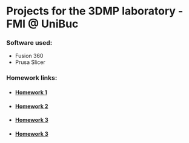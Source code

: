 # Projects for the 3DMP laboratory - FMI @ UniBuc
### Software used:
* Fusion 360
* Prusa Slicer
### Homework links:
* #### [Homework 1](https://github.com/smitoi/3DMP/tree/master/homework1)
* #### [Homework 2](https://github.com/smitoi/3DMP/tree/master/homework2)
* #### [Homework 3](https://github.com/smitoi/3DMP/tree/master/homework3)
* #### [Homework 3](https://github.com/smitoi/3DMP/tree/master/homework4)

